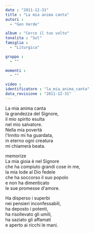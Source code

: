 ```yaml
---
date : "2011-12-31"
title : "La mia anima canta"
autori : 
  - "Gen Verde"

album : "Cerco il tuo volto"
tonalita : "Sol"
famiglia : 
  - "Liturgica"

gruppo : 
  - ""

momenti : 
  - ""

video : 
identificatore : "la_mia_anima_canta"
data_revisione : "2011-12-31"
---
```

  
  
  
  
  
  
  
  
  
 La mia anima canta  
la grandezza del Signore,  
il mio spirito esulta  
nel mio salvatore.   
 Nella mia povertà  
l'Innito mi ha guardata,  
in eterno ogni creatura   
mi chiamerà beata.   
  
  
memorize  
La mia gioia è nel Signore   
che ha compiuto grandi cose in me,  
la mia lode al Dio fedele   
che ha soccorso il suo popolo   
e non ha dimenticato   
le sue promesse  d'amore.   
  
  
Ha disperso i superbi   
nei pensieri inconfessabili,  
ha deposto i potenti,  
ha risollevato gli umili,  
ha saziato gli affamati  
e aperto ai ricchi  le mani.   
  
  
  
  
